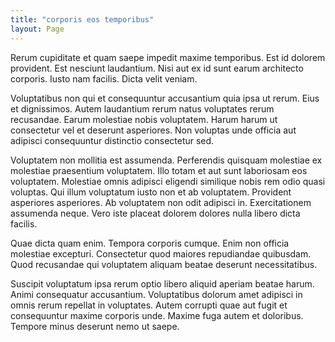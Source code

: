 ```yaml
---
title: "corporis eos temporibus"
layout: Page
---
```

Rerum cupiditate et quam saepe impedit maxime temporibus. Est id dolorem provident. Est nesciunt laudantium. Nisi aut ex id sunt earum architecto corporis. Iusto nam facilis. Dicta velit veniam.
 Voluptatibus non qui et consequuntur accusantium quia ipsa ut rerum. Eius et dignissimos. Autem laudantium rerum natus voluptates rerum recusandae. Earum molestiae nobis voluptatem. Harum harum ut consectetur vel et deserunt asperiores. Non voluptas unde officia aut adipisci consequuntur distinctio consectetur sed.
 Voluptatem non mollitia est assumenda. Perferendis quisquam molestiae ex molestiae praesentium voluptatem. Illo totam et aut sunt laboriosam eos voluptatem. Molestiae omnis adipisci eligendi similique nobis rem odio quasi voluptas.
Qui illum voluptatum iusto non et ab voluptatem. Provident asperiores asperiores. Ab voluptatem non odit adipisci in. Exercitationem assumenda neque. Vero iste placeat dolorem dolores nulla libero dicta facilis.
 Quae dicta quam enim. Tempora corporis cumque. Enim non officia molestiae excepturi. Consectetur quod maiores repudiandae quibusdam. Quod recusandae qui voluptatem aliquam beatae deserunt necessitatibus.
 Suscipit voluptatum ipsa rerum optio libero aliquid aperiam beatae harum. Animi consequatur accusantium. Voluptatibus dolorum amet adipisci in omnis rerum repellat in voluptates. Autem corrupti quae aut fugit et consequuntur maxime corporis unde. Maxime fuga autem et doloribus. Tempore minus deserunt nemo ut saepe.
